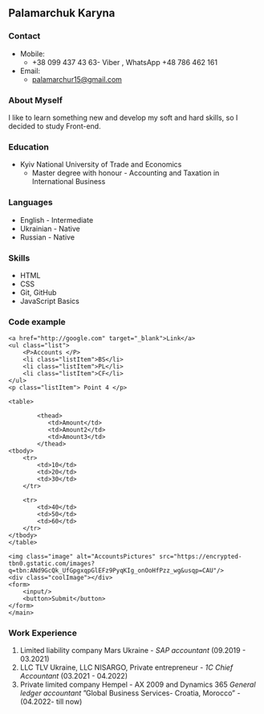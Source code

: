 ## Palamarchuk Karyna ##


### Contact ###
* Mobile:
    + +38 099 437 43 63- Viber , WhatsApp +48 786 462 161
*  Email:
    + palamarchur15@gmail.com

### About Myself ###
I like to learn something new and develop my soft and hard skills, so I decided to study Front-end. 

### Education ###
* Kyiv National University of Trade and Economics 
    + Master degree with honour - Accounting and Taxation in International Business

### Languages ###
* English - Intermediate
* Ukrainian - Native
* Russian - Native

### Skills ###
* HTML
* CSS
* Git, GitHub
* JavaScript Basics

### Code example ###

``` <main>
<a href="http://google.com" target="_blank">Link</a>
<ul class="list">
    <P>Accounts </P>
    <li class="listItem">BS</li>
    <li class="listItem">PL</li>
    <li class="listItem">CF</li>
</ul>
<p class="listItem"> Point 4 </p>

<table>
      
        <thead>
           <td>Amount</td> 
           <td>Amount2</td> 
           <td>Amount3</td> 
        </thead>
<tbody>    
    <tr>
        <td>10</td>
        <td>20</td>
        <td>30</td>
    </tr>
   
    <tr>
        <td>40</td>
        <td>50</td>
        <td>60</td>
    </tr>
</tbody>
</table>

<img class="image" alt="AccountsPictures" src="https://encrypted-tbn0.gstatic.com/images?q=tbn:ANd9GcQk_UfGpgxqpGlEFz9PyqKIg_onOoHfPzz_wg&usqp=CAU"/>
<div class="coolImage"></div>
<form>
    <input/>
    <button>Submit</button>
</form>
</main>
```
### Work Experience ###
1. Limited liability company Mars Ukraine - *SAP  accountant* (09.2019 - 03.2021) 
2. LLC TLV Ukraine, LLC NISARGO, Private entrepreneur -  *1C Chief Accountant* (03.2021 - 04.2022)
3. Private limited company Hempel - AX 2009 and Dynamics 365 *General ledger accountant* ”Global Business Services- Croatia, Morocco” - (04.2022- till now)

















